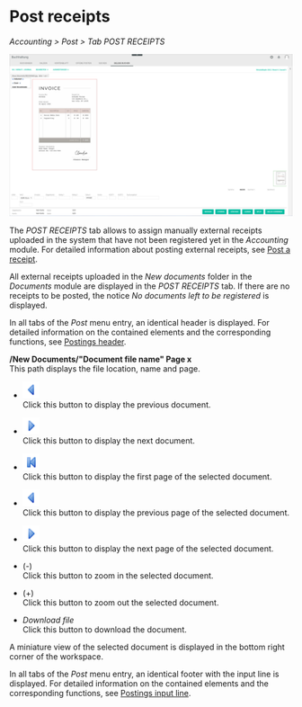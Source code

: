 # Post receipts

*Accounting > Post > Tab POST RECEIPTS*

![New receipt](../../Assets/Screenshots/RetailSuiteAccounting/Book/BookReceipts/BookReceipts.png "[New receipt]")

The *POST RECEIPTS* tab allows to assign manually external receipts uploaded in the system that have not been registered yet in the *Accounting* module. For detailed information about posting external receipts, see [Post a receipt](../Operation/10_ManageReceipts.md#post-a-receipt).

All external receipts uploaded in the *New documents* folder in the *Documents* module are displayed in the *POST RECEIPTS* tab. If there are no receipts to be posted, the notice *No documents left to be registered* is displayed.

In all tabs of the *Post* menu entry, an identical header is displayed. For detailed information on the contained elements and the corresponding functions, see [Postings header](./01_Header.md).


**/New Documents/"Document file name" Page x**  
This path displays the file location, name and page.

- ![Previous](../../Assets/Icons/Previous.png "[Previous]")   
  Click this button to display the previous document.

- ![Next](../../Assets/Icons/Next.png "[Next]")   
  Click this button to display the next document.

- ![First page](../../Assets/Icons/FirstPage02.png "[Previous]")  
  Click this button to display the first page of the selected document.

- ![Previous](../../Assets/Icons/Previous.png "[Previous]")   
  Click this button to display the previous page of the selected document.

- ![Next](../../Assets/Icons/Next.png "[Next]")   
  Click this button to display the next page of the selected document.

- (-)   
  Click this button to zoom in the selected document.

- (+)     
  Click this button to zoom out the selected document.

- *Download file*  
  Click this button to download the document.

A miniature view of the selected document is displayed in the bottom right corner of the workspace.

In all tabs of the *Post* menu entry, an identical footer with the input line is displayed. For detailed information on the contained elements and the corresponding functions, see [Postings input line](./01_InputLine.md).
